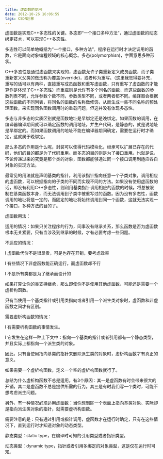 ```yaml
---
title: 虚函数的使用
date: 2012-10-26 16:06:59
tags: CSDN迁移
---
```

   虚函数是实现C++多态性的关键。多态即“一个接口多种方法”，通过虚函数的动态绑定技术，可以实现C++多态性。

 

 多态性可以简单地概括为“一个接口，多种方法”，程序在运行时才决定调用的函数，它是面向对象编程领域的核心概念。多态(polymorphisn)，字面意思多种形状。

 C++多态性是通过虚函数来实现的，虚函数允许子类重新定义成员函数，而子类重新定义父类的做法称为覆盖(override)，或者称为重写。（这里我觉得要补充，重写的话可以有两种，直接重写成员函数和重写虚函数，只有重写了虚函数的才能算作是体现了C++多态性）而重载则是允许有多个同名的函数，而这些函数的参数列表不同，允许参数个数不同，参数类型不同，或者两者都不同。编译器会根据这些函数的不同列表，将同名的函数的名称做修饰，从而生成一些不同名称的预处理函数，来实现同名函数调用时的重载问题。但这并没有体现多态性。

 多态与非多态的实质区别就是函数地址是早绑定还是晚绑定。如果函数的调用，在编译器编译期间就可以确定函数的调用地址，并生产代码，是静态的，就是说地址是早绑定的。而如果函数调用的地址不能在编译器期间确定，需要在运行时才确定，这就属于晚绑定。

 那么多态的作用是什么呢，封装可以使得代码模块化，继承可以扩展已存在的代码，他们的目的都是为了代码重用。而多态的目的则是为了接口重用。也就是说，不论传递过来的究竟是那个类的对象，函数都能够通过同一个接口调用到适应各自对象的实现方法。

 

 最常见的用法就是声明基类的指针，利用该指针指向任意一个子类对象，调用相应的虚函数，可以根据指向的子类的不同而实现不同的方法。如果没有使用虚函数的话，即没有利用C++多态性，则利用基类指针调用相应的函数的时候，将总被限制在基类函数本身，而无法调用到子类中被重写过的函数。因为没有多态性，函数调用的地址将是一定的，而固定的地址将始终调用到同一个函数，这就无法实现一个接口，多种方法的目的了。

 

 虚函数用法：

 适用的情况：如果只关注程序的行为，同事没有继承关系，那么函数是否为虚函数根本无关紧要，只有当涉及到继承的时候，才有必要考虑一些问题。

 

 不适应的情况：

 l 虚函数代价不是很昂贵，可是也存在开销，要考虑效率

 l 有些情况下非虚函数能正确运行，而虚函数却不行

 l 不是所有类都是为了继承而设计的

 

 如果打算让你的类支持继承，那么即使你不是使用其他虚函数，可能还是需要一个虚析构函数。

 只有当使用一个基类指针或引用类指向或者引用一个派生类对象时，虚函数和非虚函数之间才有区别。

 

 需要虚析构函数的情况：

 l 有需要析构函数的事情发生。

 l 它发生在这样一种上下文中：指向一个基类的指针或者引用都有一个静态类型，并且实际上都指向一个派生类的对象。

 因此，只有当使用指向基类的指针来删除派生类的对象时，虚析构函数才有真正的意义。

 如果需要一个虚析构函数，定义一个空的虚析构函数就行了。

 

 总结为什么虚析构函数不总是适用，有3个原因：其一是虚函数有时会带来很大的开销，其二是虚函数不总是提供所需的行为，其三是有时我们写一个类时，可能不想考虑派生问题。

 另外，有一种情况必须适用虚函数：当你想删除一个表面上指向基类对象、实际却是指向派生类对象的指针，就需要虚析构函数。

 

 需要注意的是：只有通过引用或指针调用，虚函数才在运行时确定，只有在这些情况下，直到运行时才知道对象的动态类型。

 静态类型：static type，在编译时可知的引用类型或者指针类型。

 动态类型：dynamic type，指针或者引用多绑定的对象类型，这是仅在运行时可知。

   
 